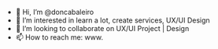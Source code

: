 - 👋 Hi, I’m @doncabaleiro
- 👀 I’m interested in learn a lot, create services, UX/UI Design
- 💞️ I’m looking to collaborate on UX/UI Project | Design
- 📫 How to reach me: www.

<!---
doncabaleiro/doncabaleiro is a ✨ special ✨ repository because its `README.md` (this file) appears on your GitHub profile.
You can click the Preview link to take a look at your changes.
--->
